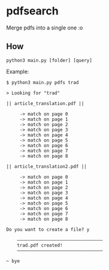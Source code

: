 # pdfsearch
Merge pdfs into a single one :o

How
--
    python3 main.py [folder] [query]


Example:

    $ python3 main.py pdfs trad

    > Looking for "trad"

    || article_translation.pdf || 

         -> match on page 0
         -> match on page 1
         -> match on page 2
         -> match on page 3
         -> match on page 4
         -> match on page 5
         -> match on page 6
         -> match on page 7
         -> match on page 8

    || article_translation2.pdf || 

         -> match on page 0
         -> match on page 1
         -> match on page 2
         -> match on page 3
         -> match on page 4
         -> match on page 5
         -> match on page 6
         -> match on page 7
         -> match on page 8

    Do you want to create a file? y

        ––––––––––––––––––––––––––––––––
        trad.pdf created!
        ––––––––––––––––––––––––––––––––

    ~ bye 
